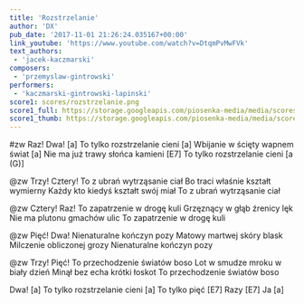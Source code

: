 ```yaml
---
title: 'Rozstrzelanie'
author: 'DX'
pub_date: '2017-11-01 21:26:24.035167+00:00'
link_youtube: 'https://www.youtube.com/watch?v=DtqmPvMwFVk'
text_authors:
 - 'jacek-kaczmarski'
composers:
 - 'przemyslaw-gintrowski'
performers:
 - 'kaczmarski-gintrowski-lapinski'
score1: scores/rozstrzelanie.png
score1_full: https://storage.googleapis.com/piosenka-media/media/scores/rozstrzelanie.png
score1_thumb: https://storage.googleapis.com/piosenka-media/media/scores/rozstrzelanie.png.180x0_q85_upscale.png
---
```


#zw
Raz! Dwa! [a]
To tylko rozstrzelanie cieni [a]
Wbijanie w ścięty wapnem świat [a]
Nie ma już trawy słońca kamieni [E7]
To tylko rozstrzelanie cieni [a (G)]

@zw
Trzy! Cztery!
To z ubrań wytrząsanie ciał
Bo traci właśnie kształt wymierny
Każdy kto kiedyś kształt swój miał
To z ubrań wytrząsanie ciał

@zw
Cztery! Raz!
To zapatrzenie w drogę kuli
Grzęznący w głąb źrenicy lęk
Nie ma plutonu gmachów ulic
To zapatrzenie w drogę kuli

@zw
Pięć! Dwa!
Nienaturalne kończyn pozy
Matowy martwej skóry blask
Milczenie obliczonej grozy
Nienaturalne kończyn pozy

@zw
Trzy! Pięć!
To przechodzenie światów boso
Lot w smudze mroku w biały dzień
Minął bez echa krótki łoskot
To przechodzenie światów boso

Dwa! [a]
To tylko rozstrzelanie cieni [a]
To tylko pięć [E7]
Razy [E7]
Ja [a]
